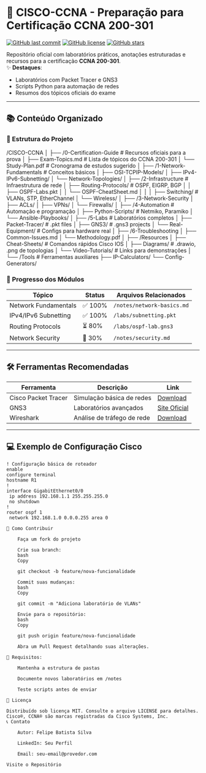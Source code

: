

# 🚀 CISCO-CCNA - Preparação para Certificação CCNA 200-301

[![GitHub last commit](https://img.shields.io/github/last-commit/Felipe-Batista-Silva/CISCO-CCNA)](https://github.com/Felipe-Batista-Silva/CISCO-CCNA/commits/main)
[![GitHub license](https://img.shields.io/github/license/Felipe-Batista-Silva/CISCO-CCNA)](https://github.com/Felipe-Batista-Silva/CISCO-CCNA/blob/main/LICENSE)
[![GitHub stars](https://img.shields.io/github/stars/Felipe-Batista-Silva/CISCO-CCNA)](https://github.com/Felipe-Batista-Silva/CISCO-CCNA/stargazers)

Repositório oficial com laboratórios práticos, anotações estruturadas e recursos para a certificação **CCNA 200-301**.  
✨ **Destaques**:  
- Laboratórios com Packet Tracer e GNS3  
- Scripts Python para automação de redes  
- Resumos dos tópicos oficiais do exame  

---

## 📚 **Conteúdo Organizado**

### 📂 Estrutura do Projeto

/CISCO-CCNA
│
├── /0-Certification-Guide # Recursos oficiais para a prova
│ ├── Exam-Topics.md # Lista de tópicos do CCNA 200-301
│ └── Study-Plan.pdf # Cronograma de estudos sugerido
│
├── /1-Network-Fundamentals # Conceitos básicos
│ ├── OSI-TCPIP-Models/
│ ├── IPv4-IPv6-Subnetting/
│ └── Network-Topologies/
│
├── /2-Infrastructure # Infraestrutura de rede
│ ├── Routing-Protocols/ # OSPF, EIGRP, BGP
│ │ ├── OSPF-Labs.pkt
│ │ └── OSPF-CheatSheet.md
│ │
│ ├── Switching/ # VLANs, STP, EtherChannel
│ └── Wireless/
│
├── /3-Network-Security
│ ├── ACLs/
│ ├── VPNs/
│ └── Firewalls/
│
├── /4-Automation # Automação e programação
│ ├── Python-Scripts/ # Netmiko, Paramiko
│ └── Ansible-Playbooks/
│
├── /5-Labs # Laboratórios completos
│ ├── Packet-Tracer/ # .pkt files
│ ├── GNS3/ # .gns3 projects
│ └── Real-Equipment/ # Configs para hardware real
│
├── /6-Troubleshooting
│ ├── Common-Issues.md
│ └── Methodology.pdf
│
├── /Resources
│ ├── Cheat-Sheets/ # Comandos rápidos Cisco IOS
│ ├── Diagrams/ # .drawio, .png de topologias
│ └── Video-Tutorials/ # Links para demonstrações
│
└── /Tools # Ferramentas auxiliares
├── IP-Calculators/
└── Config-Generators/



### 📌 Progresso dos Módulos
| Tópico                | Status         | Arquivos Relacionados       |
|-----------------------|----------------|-----------------------------|
| Network Fundamentals  | ✅ 100%        | `/notes/network-basics.md`  |
| IPv4/IPv6 Subnetting  | ✅ 100%        | `/labs/subnetting.pkt`      |
| Routing Protocols     | ⏳ 80%         | `/labs/ospf-lab.gns3`       |
| Network Security      | 🚧 30%         | `/notes/security.md`        |

---

## 🛠️ **Ferramentas Recomendadas**
| Ferramenta            | Descrição                          | Link                          |
|-----------------------|------------------------------------|-------------------------------|
| Cisco Packet Tracer   | Simulação básica de redes          | [Download](https://www.netacad.com/) |
| GNS3                  | Laboratórios avançados             | [Site Oficial](https://www.gns3.com/) |
| Wireshark             | Análise de tráfego de rede         | [Download](https://www.wireshark.org/) |

---

## 💻 **Exemplo de Configuração Cisco**
```cisco
! Configuração básica de roteador
enable
configure terminal
hostname R1
!
interface GigabitEthernet0/0
 ip address 192.168.1.1 255.255.255.0
 no shutdown
!
router ospf 1
 network 192.168.1.0 0.0.0.255 area 0

🔄 Como Contribuir

    Faça um fork do projeto

    Crie sua branch:
    bash
    Copy

    git checkout -b feature/nova-funcionalidade

    Commit suas mudanças:
    bash
    Copy

    git commit -m "Adiciona laboratório de VLANs"

    Envie para o repositório:
    bash
    Copy

    git push origin feature/nova-funcionalidade

    Abra um Pull Request detalhando suas alterações.

📌 Requisitos:

    Mantenha a estrutura de pastas

    Documente novos laboratórios em /notes

    Teste scripts antes de enviar

📜 Licença

Distribuído sob licença MIT. Consulte o arquivo LICENSE para detalhes.
Cisco®, CCNA® são marcas registradas da Cisco Systems, Inc.
📞 Contato

    Autor: Felipe Batista Silva

    LinkedIn: Seu Perfil

    Email: seu-email@provedor.com

Visite o Repositório
